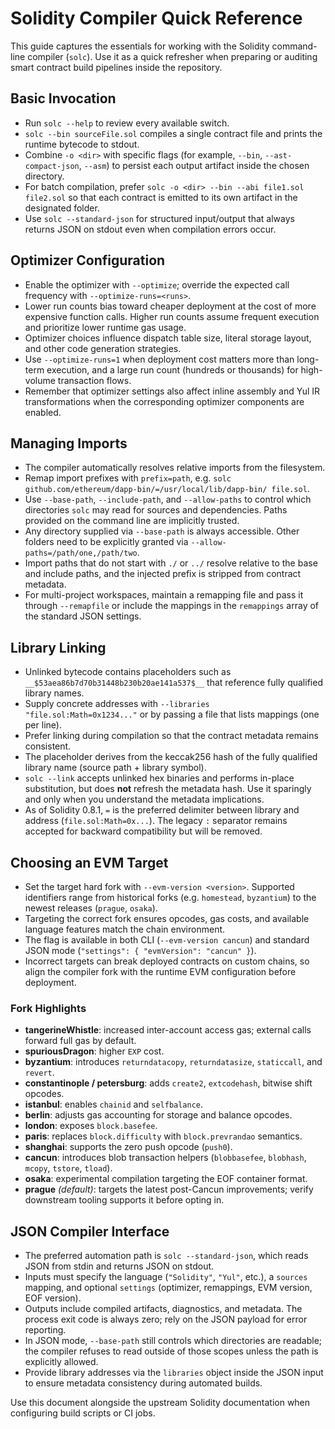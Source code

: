 # Solidity Compiler Quick Reference

This guide captures the essentials for working with the Solidity command-line compiler (`solc`). Use it as a quick refresher when preparing or auditing smart contract build pipelines inside the repository.

## Basic Invocation

- Run `solc --help` to review every available switch.
- `solc --bin sourceFile.sol` compiles a single contract file and prints the runtime bytecode to stdout.
- Combine `-o <dir>` with specific flags (for example, `--bin`, `--ast-compact-json`, `--asm`) to persist each output artifact inside the chosen directory.
- For batch compilation, prefer `solc -o <dir> --bin --abi file1.sol file2.sol` so that each contract is emitted to its own artifact in the designated folder.
- Use `solc --standard-json` for structured input/output that always returns JSON on stdout even when compilation errors occur.

## Optimizer Configuration

- Enable the optimizer with `--optimize`; override the expected call frequency with `--optimize-runs=<runs>`.
- Lower run counts bias toward cheaper deployment at the cost of more expensive function calls. Higher run counts assume frequent execution and prioritize lower runtime gas usage.
- Optimizer choices influence dispatch table size, literal storage layout, and other code generation strategies.
- Use `--optimize-runs=1` when deployment cost matters more than long-term execution, and a large run count (hundreds or thousands) for high-volume transaction flows.
- Remember that optimizer settings also affect inline assembly and Yul IR transformations when the corresponding optimizer components are enabled.

## Managing Imports

- The compiler automatically resolves relative imports from the filesystem.
- Remap import prefixes with `prefix=path`, e.g. `solc github.com/ethereum/dapp-bin/=/usr/local/lib/dapp-bin/ file.sol`.
- Use `--base-path`, `--include-path`, and `--allow-paths` to control which directories `solc` may read for sources and dependencies. Paths provided on the command line are implicitly trusted.
- Any directory supplied via `--base-path` is always accessible. Other folders need to be explicitly granted via `--allow-paths=/path/one,/path/two`.
- Import paths that do not start with `./` or `../` resolve relative to the base and include paths, and the injected prefix is stripped from contract metadata.
- For multi-project workspaces, maintain a remapping file and pass it through `--remapfile` or include the mappings in the `remappings` array of the standard JSON settings.

## Library Linking

- Unlinked bytecode contains placeholders such as `__$53aea86b7d70b31448b230b20ae141a537$__` that reference fully qualified library names.
- Supply concrete addresses with `--libraries "file.sol:Math=0x1234..."` or by passing a file that lists mappings (one per line).
- Prefer linking during compilation so that the contract metadata remains consistent.
- The placeholder derives from the keccak256 hash of the fully qualified library name (source path + library symbol).
- `solc --link` accepts unlinked hex binaries and performs in-place substitution, but does **not** refresh the metadata hash. Use it sparingly and only when you understand the metadata implications.
- As of Solidity 0.8.1, `=` is the preferred delimiter between library and address (`file.sol:Math=0x...`). The legacy `:` separator remains accepted for backward compatibility but will be removed.

## Choosing an EVM Target

- Set the target hard fork with `--evm-version <version>`. Supported identifiers range from historical forks (e.g. `homestead`, `byzantium`) to the newest releases (`prague`, `osaka`).
- Targeting the correct fork ensures opcodes, gas costs, and available language features match the chain environment.
- The flag is available in both CLI (`--evm-version cancun`) and standard JSON mode (`"settings": { "evmVersion": "cancun" }`).
- Incorrect targets can break deployed contracts on custom chains, so align the compiler fork with the runtime EVM configuration before deployment.

### Fork Highlights

- **tangerineWhistle**: increased inter-account access gas; external calls forward full gas by default.
- **spuriousDragon**: higher `EXP` cost.
- **byzantium**: introduces `returndatacopy`, `returndatasize`, `staticcall`, and `revert`.
- **constantinople / petersburg**: adds `create2`, `extcodehash`, bitwise shift opcodes.
- **istanbul**: enables `chainid` and `selfbalance`.
- **berlin**: adjusts gas accounting for storage and balance opcodes.
- **london**: exposes `block.basefee`.
- **paris**: replaces `block.difficulty` with `block.prevrandao` semantics.
- **shanghai**: supports the zero push opcode (`push0`).
- **cancun**: introduces blob transaction helpers (`blobbasefee`, `blobhash`, `mcopy`, `tstore`, `tload`).
- **osaka**: experimental compilation targeting the EOF container format.
- **prague** *(default)*: targets the latest post-Cancun improvements; verify downstream tooling supports it before opting in.

## JSON Compiler Interface

- The preferred automation path is `solc --standard-json`, which reads JSON from stdin and returns JSON on stdout.
- Inputs must specify the language (`"Solidity"`, `"Yul"`, etc.), a `sources` mapping, and optional `settings` (optimizer, remappings, EVM version, EOF version).
- Outputs include compiled artifacts, diagnostics, and metadata. The process exit code is always zero; rely on the JSON payload for error reporting.
- In JSON mode, `--base-path` still controls which directories are readable; the compiler refuses to read outside of those scopes unless the path is explicitly allowed.
- Provide library addresses via the `libraries` object inside the JSON input to ensure metadata consistency during automated builds.

Use this document alongside the upstream Solidity documentation when configuring build scripts or CI jobs.

